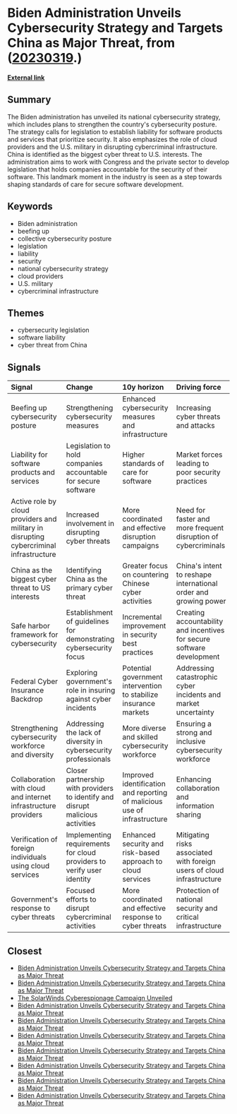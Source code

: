 # __Biden Administration Unveils Cybersecurity Strategy and Targets China as Major Threat__, from ([20230319](https://kghosh.substack.com/p/20230319).)

__[External link](https://krebsonsecurity.com/2023/03/highlights-from-the-new-u-s-cybersecurity-strategy/?)__



## Summary

The Biden administration has unveiled its national cybersecurity strategy, which includes plans to strengthen the country's cybersecurity posture. The strategy calls for legislation to establish liability for software products and services that prioritize security. It also emphasizes the role of cloud providers and the U.S. military in disrupting cybercriminal infrastructure. China is identified as the biggest cyber threat to U.S. interests. The administration aims to work with Congress and the private sector to develop legislation that holds companies accountable for the security of their software. This landmark moment in the industry is seen as a step towards shaping standards of care for secure software development.

## Keywords

* Biden administration
* beefing up
* collective cybersecurity posture
* legislation
* liability
* security
* national cybersecurity strategy
* cloud providers
* U.S. military
* cybercriminal infrastructure

## Themes

* cybersecurity legislation
* software liability
* cyber threat from China

## Signals

| Signal                                                                                 | Change                                                                         | 10y horizon                                                              | Driving force                                                          |
|:---------------------------------------------------------------------------------------|:-------------------------------------------------------------------------------|:-------------------------------------------------------------------------|:-----------------------------------------------------------------------|
| Beefing up cybersecurity posture                                                       | Strengthening cybersecurity measures                                           | Enhanced cybersecurity measures and infrastructure                       | Increasing cyber threats and attacks                                   |
| Liability for software products and services                                           | Legislation to hold companies accountable for secure software                  | Higher standards of care for software                                    | Market forces leading to poor security practices                       |
| Active role by cloud providers and military in disrupting cybercriminal infrastructure | Increased involvement in disrupting cyber threats                              | More coordinated and effective disruption campaigns                      | Need for faster and more frequent disruption of cybercriminals         |
| China as the biggest cyber threat to US interests                                      | Identifying China as the primary cyber threat                                  | Greater focus on countering Chinese cyber activities                     | China's intent to reshape international order and growing power        |
| Safe harbor framework for cybersecurity                                                | Establishment of guidelines for demonstrating cybersecurity focus              | Incremental improvement in security best practices                       | Creating accountability and incentives for secure software development |
| Federal Cyber Insurance Backdrop                                                       | Exploring government's role in insuring against cyber incidents                | Potential government intervention to stabilize insurance markets         | Addressing catastrophic cyber incidents and market uncertainty         |
| Strengthening cybersecurity workforce and diversity                                    | Addressing the lack of diversity in cybersecurity professionals                | More diverse and skilled cybersecurity workforce                         | Ensuring a strong and inclusive cybersecurity workforce                |
| Collaboration with cloud and internet infrastructure providers                         | Closer partnership with providers to identify and disrupt malicious activities | Improved identification and reporting of malicious use of infrastructure | Enhancing collaboration and information sharing                        |
| Verification of foreign individuals using cloud services                               | Implementing requirements for cloud providers to verify user identity          | Enhanced security and risk-based approach to cloud services              | Mitigating risks associated with foreign users of cloud infrastructure |
| Government's response to cyber threats                                                 | Focused efforts to disrupt cybercriminal activities                            | More coordinated and effective response to cyber threats                 | Protection of national security and critical infrastructure            |

## Closest

* [Biden Administration Unveils Cybersecurity Strategy and Targets China as Major Threat](1eaefdcf11b24d5f443b5f4e7645e0a5)
* [Biden Administration Unveils Cybersecurity Strategy and Targets China as Major Threat](1eaefdcf11b24d5f443b5f4e7645e0a5)
* [The SolarWinds Cyberespionage Campaign Unveiled](60d708d49e171255bc45464e0b5e6a6a)
* [Biden Administration Unveils Cybersecurity Strategy and Targets China as Major Threat](1eaefdcf11b24d5f443b5f4e7645e0a5)
* [Biden Administration Unveils Cybersecurity Strategy and Targets China as Major Threat](1eaefdcf11b24d5f443b5f4e7645e0a5)
* [Biden Administration Unveils Cybersecurity Strategy and Targets China as Major Threat](1eaefdcf11b24d5f443b5f4e7645e0a5)
* [Biden Administration Unveils Cybersecurity Strategy and Targets China as Major Threat](1eaefdcf11b24d5f443b5f4e7645e0a5)
* [Biden Administration Unveils Cybersecurity Strategy and Targets China as Major Threat](1eaefdcf11b24d5f443b5f4e7645e0a5)
* [Biden Administration Unveils Cybersecurity Strategy and Targets China as Major Threat](1eaefdcf11b24d5f443b5f4e7645e0a5)
* [Biden Administration Unveils Cybersecurity Strategy and Targets China as Major Threat](1eaefdcf11b24d5f443b5f4e7645e0a5)